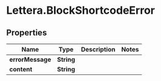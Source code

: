 # Lettera.BlockShortcodeError

## Properties

Name | Type | Description | Notes
------------ | ------------- | ------------- | -------------
**errorMessage** | **String** |  | 
**content** | **String** |  | 


